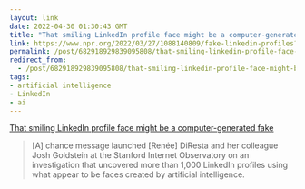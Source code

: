 ```yaml
---
layout: link
date: 2022-04-30 01:30:43 GMT
title: "That smiling LinkedIn profile face might be a computer-generated fake"
link: https://www.npr.org/2022/03/27/1088140809/fake-linkedin-profiles?campaign_id=158&emc=edit_ot_20220329&instance_id=57035&nl=on-tech-with-shira-ovide&regi_id=83449508&segment_id=86897&te=1&user_id=43ada4acfbfc708c4b4af22b39b774d9
permalink: /post/682918929839095808/that-smiling-linkedin-profile-face-might-be-a
redirect_from: 
  - /post/682918929839095808/that-smiling-linkedin-profile-face-might-be-a
tags:
- artificial intelligence
- LinkedIn
- ai
---
```

<a href="https://www.npr.org/2022/03/27/1088140809/fake-linkedin-profiles?campaign_id=158&emc=edit_ot_20220329&instance_id=57035&nl=on-tech-with-shira-ovide&regi_id=83449508&segment_id=86897&te=1&user_id=43ada4acfbfc708c4b4af22b39b774d9">That smiling LinkedIn profile face might be a computer-generated fake</a>

<blockquote>[A] chance message launched [Renée] DiResta and her colleague Josh Goldstein at the Stanford Internet Observatory on an investigation that uncovered more than 1,000 LinkedIn profiles using what appear to be faces created by artificial intelligence.</blockquote>

